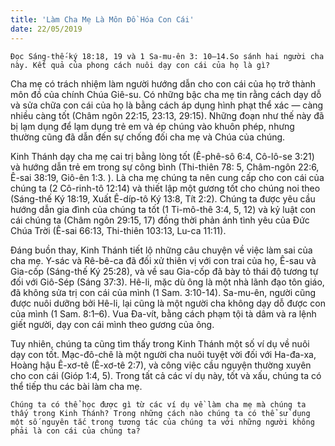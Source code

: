 ```yaml
---
title: 'Làm Cha Mẹ Là Môn Đồ Hóa Con Cái'
date: 22/05/2019
---
```


`Đọc Sáng-thế-ký 18:18, 19 và 1 Sa-mu-ên 3: 10–14.So sánh hai người cha này. Kết quả của phong cách nuôi dạy con cái của họ là gì?` 	

Cha mẹ có trách nhiệm làm người hướng dẫn cho con cái của họ trở thành môn đồ của chính Chúa Giê-su. Có những bậc cha mẹ tin rằng cách dạy dỗ và sửa chữa con cái của họ là bằng cách áp dụng hình phạt thể xác — càng nhiều càng tốt (Châm ngôn 22:15, 23:13, 29:15). Những đoạn như thế này đã bị lạm dụng để lạm dụng trẻ em và ép chúng vào khuôn phép, nhưng thường cũng đã dẫn đến sự chống đối cha mẹ và Chúa của chúng.

Kinh Thánh dạy cha mẹ cai trị bằng lòng tốt (Ê-phê-sô 6:4, Cô-lô-se 3:21) và hướng dẫn trẻ em trong sự công bình (Thi-thiên 78: 5, Châm-ngôn 22:6, Ê-sai 38:19, Giô-ên 1:3. ). Là cha mẹ chúng ta nên cung cấp cho con cái của chúng ta (2 Cô-rinh-tô 12:14) và thiết lập một gương tốt cho chúng noi theo (Sáng-thế Ký 18:19, Xuất Ê-díp-tô Ký 13:8, Tít 2:2). Chúng ta được yêu cầu hướng dẫn gia đình của chúng ta tốt (1 Ti-mô-thê 3:4, 5, 12) và kỷ luật con cái chúng ta (Châm ngôn 29:15, 17) đồng thời phản ánh tình yêu của Đức Chúa Trời (Ê-sai 66:13, Thi-thiên 103:13, Lu-ca 11:11).

Đáng buồn thay, Kinh Thánh tiết lộ những câu chuyện về việc làm sai của cha mẹ. Y-sác và Rê-bê-ca đã đối xử thiên vị với con trai của họ, Ê-sau và Gia-cốp (Sáng-thế Ký 25:28), và về sau Gia-cốp đã bày tỏ thái độ tương tự đối với Giô-Sép (Sáng 37:3). Hê-li, mặc dù ông là một nhà lãnh đạo tôn giáo, đã không sửa trị con cái của mình (1 Sam. 3:10-14). Sa-mu-ên, người cũng được nuôi dưỡng bởi Hê-li, lại cũng là một người cha không dạy dỗ được con của mình (1 Sam. 8:1–6). Vua Đa-vít, bằng cách phạm tội tà dâm và ra lệnh giết người, dạy con cái mình theo gương của ông. 

Tuy nhiên, chúng ta cũng tìm thấy trong Kinh Thánh một số ví dụ về nuôi dạy con tốt. Mạc-đô-chê là một người cha nuôi tuyệt vời đối với Ha-đa-xa, Hoàng hậu Ê-xơ-tê (Ê-xơ-tê 2:7), và công việc cầu nguyện thường xuyên cho con cái (Gióp 1:4, 5). Trong tất cả các ví dụ này, tốt và xấu, chúng ta có thể tiếp thu các bài làm cha mẹ.

`Chúng ta có thể học được gì từ các ví dụ về làm cha mẹ mà chúng ta thấy trong Kinh Thánh? Trong những cách nào chúng ta có thể sử dụng một số nguyên tắc trong tương tác của chúng ta với những người không phải là con cái của chúng ta?`